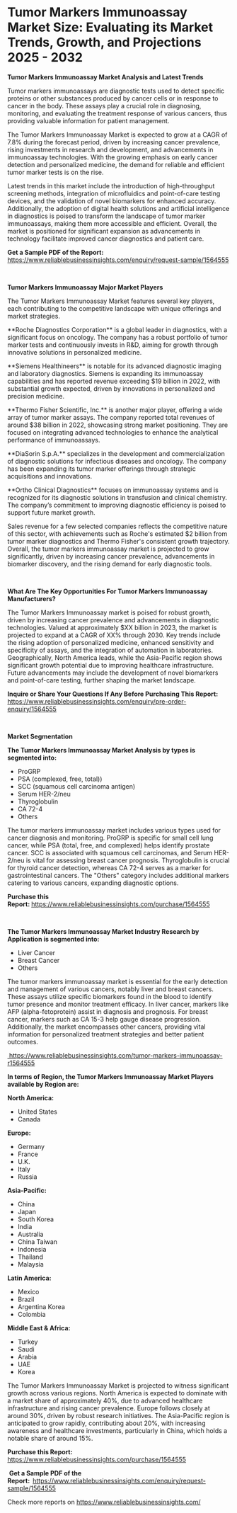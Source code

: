 <p><h1>Tumor Markers Immunoassay Market Size: Evaluating its Market Trends, Growth, and Projections 2025 - 2032</h1></p><p><strong>Tumor Markers Immunoassay Market Analysis and Latest Trends</strong></p>
<p><p>Tumor markers immunoassays are diagnostic tests used to detect specific proteins or other substances produced by cancer cells or in response to cancer in the body. These assays play a crucial role in diagnosing, monitoring, and evaluating the treatment response of various cancers, thus providing valuable information for patient management. </p><p>The Tumor Markers Immunoassay Market is expected to grow at a CAGR of 7.8% during the forecast period, driven by increasing cancer prevalence, rising investments in research and development, and advancements in immunoassay technologies. With the growing emphasis on early cancer detection and personalized medicine, the demand for reliable and efficient tumor marker tests is on the rise. </p><p>Latest trends in this market include the introduction of high-throughput screening methods, integration of microfluidics and point-of-care testing devices, and the validation of novel biomarkers for enhanced accuracy. Additionally, the adoption of digital health solutions and artificial intelligence in diagnostics is poised to transform the landscape of tumor marker immunoassays, making them more accessible and efficient. Overall, the market is positioned for significant expansion as advancements in technology facilitate improved cancer diagnostics and patient care.</p></p>
<p><strong>Get a Sample PDF of the Report:&nbsp;</strong> <a href="https://www.reliablebusinessinsights.com/enquiry/request-sample/1564555?utm_campaign=57&utm_medium=2&utm_source=Github&utm_content=ia&utm_term=03032025&utm_id=tumor-markers-immunoassay">https://www.reliablebusinessinsights.com/enquiry/request-sample/1564555</a></p>
<p>&nbsp;</p>
<p><strong>Tumor Markers Immunoassay Major Market Players</strong></p>
<p><p>The Tumor Markers Immunoassay Market features several key players, each contributing to the competitive landscape with unique offerings and market strategies. </p><p>**Roche Diagnostics Corporation** is a global leader in diagnostics, with a significant focus on oncology. The company has a robust portfolio of tumor marker tests and continuously invests in R&D, aiming for growth through innovative solutions in personalized medicine.</p><p>**Siemens Healthineers** is notable for its advanced diagnostic imaging and laboratory diagnostics. Siemens is expanding its immunoassay capabilities and has reported revenue exceeding $19 billion in 2022, with substantial growth expected, driven by innovations in personalized and precision medicine.</p><p>**Thermo Fisher Scientific, Inc.** is another major player, offering a wide array of tumor marker assays. The company reported total revenues of around $38 billion in 2022, showcasing strong market positioning. They are focused on integrating advanced technologies to enhance the analytical performance of immunoassays.</p><p>**DiaSorin S.p.A.** specializes in the development and commercialization of diagnostic solutions for infectious diseases and oncology. The company has been expanding its tumor marker offerings through strategic acquisitions and innovations.</p><p>**Ortho Clinical Diagnostics** focuses on immunoassay systems and is recognized for its diagnostic solutions in transfusion and clinical chemistry. The company’s commitment to improving diagnostic efficiency is poised to support future market growth.</p><p>Sales revenue for a few selected companies reflects the competitive nature of this sector, with achievements such as Roche's estimated $2 billion from tumor marker diagnostics and Thermo Fisher's consistent growth trajectory. Overall, the tumor markers immunoassay market is projected to grow significantly, driven by increasing cancer prevalence, advancements in biomarker discovery, and the rising demand for early diagnostic tools.</p></p>
<p>&nbsp;</p>
<p><strong>What Are The Key Opportunities For Tumor Markers Immunoassay Manufacturers?</strong></p>
<p><p>The Tumor Markers Immunoassay market is poised for robust growth, driven by increasing cancer prevalence and advancements in diagnostic technologies. Valued at approximately $XX billion in 2023, the market is projected to expand at a CAGR of XX% through 2030. Key trends include the rising adoption of personalized medicine, enhanced sensitivity and specificity of assays, and the integration of automation in laboratories. Geographically, North America leads, while the Asia-Pacific region shows significant growth potential due to improving healthcare infrastructure. Future advancements may include the development of novel biomarkers and point-of-care testing, further shaping the market landscape.</p></p>
<p><strong>Inquire or Share Your Questions If Any Before Purchasing This Report:</strong> <a href="https://www.reliablebusinessinsights.com/enquiry/pre-order-enquiry/1564555?utm_campaign=57&utm_medium=2&utm_source=Github&utm_content=ia&utm_term=03032025&utm_id=tumor-markers-immunoassay">https://www.reliablebusinessinsights.com/enquiry/pre-order-enquiry/1564555</a></p>
<p>&nbsp;</p>
<p><strong>Market Segmentation</strong></p>
<p><strong>The Tumor Markers Immunoassay Market Analysis by types is segmented into:</strong></p>
<p><ul><li>ProGRP</li><li>PSA (complexed, free, total))</li><li>SCC (squamous cell carcinoma antigen)</li><li>Serum HER-2/neu</li><li>Thyroglobulin</li><li>CA 72-4</li><li>Others</li></ul></p>
<p><p>The tumor markers immunoassay market includes various types used for cancer diagnosis and monitoring. ProGRP is specific for small cell lung cancer, while PSA (total, free, and complexed) helps identify prostate cancer. SCC is associated with squamous cell carcinomas, and Serum HER-2/neu is vital for assessing breast cancer prognosis. Thyroglobulin is crucial for thyroid cancer detection, whereas CA 72-4 serves as a marker for gastrointestinal cancers. The "Others" category includes additional markers catering to various cancers, expanding diagnostic options.</p></p>
<p><strong>Purchase this Report:&nbsp;</strong><a href="https://www.reliablebusinessinsights.com/purchase/1564555?utm_campaign=57&utm_medium=2&utm_source=Github&utm_content=ia&utm_term=03032025&utm_id=tumor-markers-immunoassay">https://www.reliablebusinessinsights.com/purchase/1564555</a></p>
<p>&nbsp;</p>
<p><strong>The Tumor Markers Immunoassay Market Industry Research by Application is segmented into:</strong></p>
<p><ul><li>Liver Cancer</li><li>Breast Cancer</li><li>Others</li></ul></p>
<p><p>The tumor markers immunoassay market is essential for the early detection and management of various cancers, notably liver and breast cancers. These assays utilize specific biomarkers found in the blood to identify tumor presence and monitor treatment efficacy. In liver cancer, markers like AFP (alpha-fetoprotein) assist in diagnosis and prognosis. For breast cancer, markers such as CA 15-3 help gauge disease progression. Additionally, the market encompasses other cancers, providing vital information for personalized treatment strategies and better patient outcomes.</p></p>
<p><a href="https://www.reliablebusinessinsights.com/tumor-markers-immunoassay-r1564555?utm_campaign=57&utm_medium=2&utm_source=Github&utm_content=ia&utm_term=03032025&utm_id=tumor-markers-immunoassay">&nbsp;https://www.reliablebusinessinsights.com/tumor-markers-immunoassay-r1564555</a></p>
<p><strong>In terms of Region, the Tumor Markers Immunoassay Market Players available by Region are:</strong></p>
<p>
    <p> <strong> North America: </strong>
        <ul>
            <li>United States</li>
            <li>Canada</li>
        </ul>
        </p> 
    <p> <strong> Europe: </strong>
        <ul>
            <li>Germany</li>
            <li>France</li>
            <li>U.K.</li>
            <li>Italy</li>
            <li>Russia</li>
        </ul>
        </p> 
    <p> <strong> Asia-Pacific: </strong>
        <ul>
            <li>China</li>
            <li>Japan</li>
            <li>South Korea</li>
            <li>India</li>
            <li>Australia</li>
            <li>China Taiwan</li>
            <li>Indonesia</li>
            <li>Thailand</li>
            <li>Malaysia</li>
        </ul>
        </p> 
    <p> <strong> Latin America: </strong>
        <ul>
            <li>Mexico</li>
            <li>Brazil</li>
            <li>Argentina Korea</li>
            <li>Colombia</li>
        </ul>
        </p> 
    <p> <strong> Middle East & Africa: </strong>
        <ul>
            <li>Turkey</li>
            <li>Saudi</li>
            <li>Arabia</li>
            <li>UAE</li>
            <li>Korea</li>
        </ul>
    </p>
    </p>
<p><p>The Tumor Markers Immunoassay Market is projected to witness significant growth across various regions. North America is expected to dominate with a market share of approximately 40%, due to advanced healthcare infrastructure and rising cancer prevalence. Europe follows closely at around 30%, driven by robust research initiatives. The Asia-Pacific region is anticipated to grow rapidly, contributing about 20%, with increasing awareness and healthcare investments, particularly in China, which holds a notable share of around 15%.</p></p>
<p><strong>Purchase this Report: </strong><a href="https://www.reliablebusinessinsights.com/purchase/1564555?utm_campaign=57&utm_medium=2&utm_source=Github&utm_content=ia&utm_term=03032025&utm_id=tumor-markers-immunoassay">https://www.reliablebusinessinsights.com/purchase/1564555</a></p>
<p>&nbsp;<strong>Get a Sample PDF of the Report:&nbsp;&nbsp;</strong><a href="https://www.reliablebusinessinsights.com/enquiry/request-sample/1564555?utm_campaign=57&utm_medium=2&utm_source=Github&utm_content=ia&utm_term=03032025&utm_id=tumor-markers-immunoassay">https://www.reliablebusinessinsights.com/enquiry/request-sample/1564555</a></p>
<p><strong></strong></p>
<p>Check more reports on <a href="https://www.reliablebusinessinsights.com/?utm_campaign=57&utm_medium=2&utm_source=Github&utm_content=ia&utm_term=03032025&utm_id=tumor-markers-immunoassay">https://www.reliablebusinessinsights.com/</a></p>